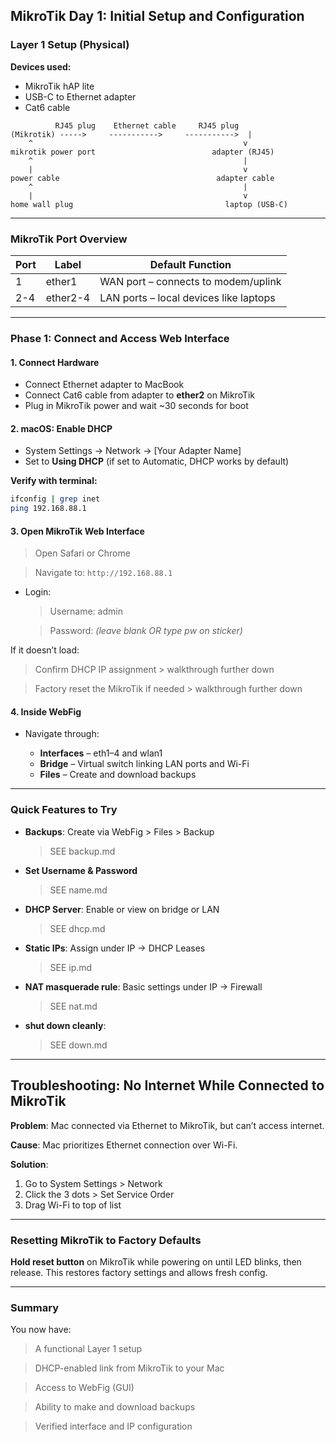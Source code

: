 ## MikroTik Day 1: Initial Setup and Configuration

### Layer 1 Setup (Physical)

**Devices used:**

* MikroTik hAP lite
* USB-C to Ethernet adapter
* Cat6 cable

```
          RJ45 plug    Ethernet cable     RJ45 plug
(Mikrotik) ----->     ----------->     ----------->  |
    ^                                               v
mikrotik power port                          adapter (RJ45)
    ^                                               |
    |                                               v
power cable                                   adapter cable
    ^                                               |
    |                                               v
home wall plug                                  laptop (USB-C)
```

---

### MikroTik Port Overview

| Port | Label    | Default Function                       |
| ---- | -------- | -------------------------------------- |
| 1    | ether1   | WAN port – connects to modem/uplink    |
| 2-4  | ether2-4 | LAN ports – local devices like laptops |

---

### Phase 1: Connect and Access Web Interface

#### 1. Connect Hardware

* Connect Ethernet adapter to MacBook
* Connect Cat6 cable from adapter to **ether2** on MikroTik
* Plug in MikroTik power and wait \~30 seconds for boot

#### 2. macOS: Enable DHCP

* System Settings → Network → \[Your Adapter Name]
* Set to **Using DHCP** (if set to Automatic, DHCP works by default)

**Verify with terminal:**

```bash
ifconfig | grep inet
ping 192.168.88.1
```

#### 3. Open MikroTik Web Interface

> Open Safari or Chrome

> Navigate to: `http://192.168.88.1`

* Login:

  > Username: admin
  
  > Password: *(leave blank OR type pw on sticker)*

If it doesn’t load:

> Confirm DHCP IP assignment
    > walkthrough further down

> Factory reset the MikroTik if needed
    > walkthrough further down


#### 4. Inside WebFig

* Navigate through:

  * **Interfaces** – eth1–4 and wlan1
  * **Bridge** – Virtual switch linking LAN ports and Wi-Fi
  * **Files** – Create and download backups

---

### Quick Features to Try

* **Backups**: Create via WebFig > Files > Backup
  > SEE backup.md

* **Set Username & Password**
  > SEE name.md

* **DHCP Server**: Enable or view on bridge or LAN
  > SEE dhcp.md

* **Static IPs**: Assign under IP → DHCP Leases
  > SEE ip.md

* **NAT masquerade rule**: Basic settings under IP → Firewall
  > SEE nat.md

* **shut down cleanly**:
  > SEE down.md

---

## Troubleshooting: No Internet While Connected to MikroTik

**Problem**: Mac connected via Ethernet to MikroTik, but can’t access internet.

**Cause**: Mac prioritizes Ethernet connection over Wi-Fi.

**Solution**:

1. Go to System Settings > Network
2. Click the 3 dots > Set Service Order
3. Drag Wi-Fi to top of list

---

### Resetting MikroTik to Factory Defaults

**Hold reset button** on MikroTik while powering on until LED blinks, then release.
This restores factory settings and allows fresh config.

---

### Summary

You now have:

> A functional Layer 1 setup

> DHCP-enabled link from MikroTik to your Mac

> Access to WebFig (GUI)

> Ability to make and download backups

> Verified interface and IP configuration


